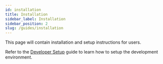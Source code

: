 ```yaml
---
id: installation
title: Installation
sidebar_label: Installation
sidebar_position: 2
slug: /guides/installation
---
```


This page will contain installation and setup instructions for users.

Refer to the [Developer Setup](developers/quick-start.md) guide to learn how to setup the development environment.